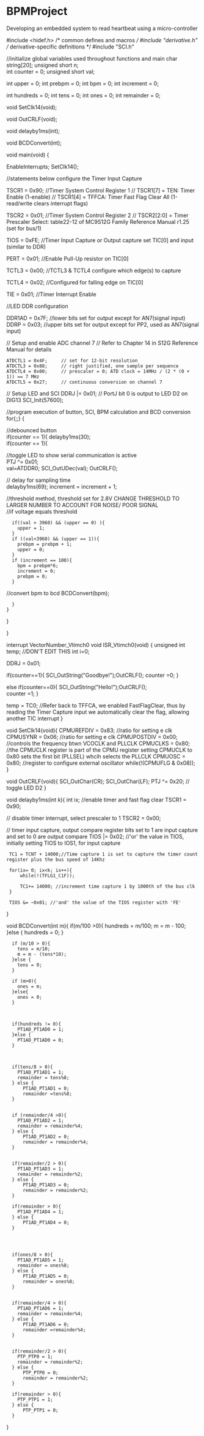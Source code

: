 # BPMProject
Developing an embedded system to read heartbeat using a micro-controller 

#include <hidef.h>      /* common defines and macros */
#include "derivative.h"      /* derivative-specific definitions */
#include "SCI.h"

//initialize global variables used throughout functions and main 
char string[20];
unsigned short n;  
int counter = 0;
unsigned short val;

int upper = 0;
int prebpm = 0; 
int bpm = 0;
int increment = 0;

int hundreds = 0;
int tens = 0;
int ones = 0;
int remainder = 0;


void SetClk14(void);

void OutCRLF(void);

void delayby1ms(int);

void BCDConvert(int);


void main(void) {

  EnableInterrupts;	
	SetClk14();
 
//statements below configure the Timer Input Capture                                                   
           
  TSCR1 = 0x90;    //Timer System Control Register 1
                    // TSCR1[7] = TEN:  Timer Enable (1-enable)
                    // TSCR1[4] = TFFCA:  Timer Fast Flag Clear All (1-read/write clears interrupt flags)
                    
  TSCR2 = 0x01;    //Timer System Control Register 2
                    // TSCR2[2:0] = Timer Prescaler Select: table22-12 of MC9S12G Family Reference Manual r1.25 (set for bus/1)
                    
  TIOS = 0xFE;     //Timer Input Capture or Output capture set TIC[0] and input (similar to DDR)
  
  PERT = 0x01;     //Enable Pull-Up resistor on TIC[0]

  TCTL3 = 0x00;    //TCTL3 & TCTL4 configure which edge(s) to capture
  
  TCTL4 = 0x02;    //Configured for falling edge on TIC[0]
  
  TIE = 0x01;      //Timer Interrupt Enable
  

//LED DDR configuration  

  DDR1AD = 0x7F;  //lower bits set for output except for AN7(signal input)
  DDRP = 0x03;    //upper bits set for output except for PP2, used as AN7(signal input)
     
   

// Setup and enable ADC channel 7
// Refer to Chapter 14 in S12G Reference Manual for details
		
	ATDCTL1 = 0x4F;		// set for 12-bit resolution
	ATDCTL3 = 0x88;		// right justified, one sample per sequence
	ATDCTL4 = 0x00;		// prescaler = 0; ATD clock = 14MHz / (2 * (0 + 1)) == 7 MHz
	ATDCTL5 = 0x27;		// continuous conversion on channel 7
	
// Setup LED and SCI
  DDRJ |= 0x01;     // PortJ bit 0 is output to LED D2 on DIG13
  SCI_Init(57600);
    
//program execution of button, SCI, BPM calculation and BCD conversion   
  for(;;) {
  
//debounced button    
    if(counter == 1){
      delayby1ms(30);  
      if(counter == 1){  

//toggle LED to show serial communication is active  
      PTJ ^= 0x01;         
      val=ATDDR0;
      SCI_OutUDec(val);
      OutCRLF();
      
// delay for sampling time      
      delayby1ms(69); 
      increment = increment + 1; 
       
//threshold method, threshold set for 2.8V CHANGE THRESHOLD TO LARGER NUMBER TO ACCOUNT FOR NOISE/ POOR SIGNAL       
//if voltage equals threshold        
        
      if((val > 3960) && (upper == 0) ){
        upper = 1;     
      }
      if ((val<3960) && (upper == 1)){
        prebpm = prebpm + 1; 
        upper = 0;
      }
      if (increment == 100){
        bpm = prebpm*6;
        increment = 0;
        prebpm = 0;
      } 
        
//convert bpm to bcd
      BCDConvert(bpm);     
                                                                                                                                                                                                                   
      }  
    } 
  
  
  }   



}


interrupt  VectorNumber_Vtimch0 void ISR_Vtimch0(void)
{
  unsigned int temp; //DON'T EDIT THIS
  int i=0;
 
  DDRJ = 0x01;
  
  if(counter==1){
    SCI_OutString("Goodbye!");OutCRLF();
    counter =0;
  }
  
  else if(counter==0){
    SCI_OutString("Hello!");OutCRLF();  
    counter =1;
  }
   
  temp = TC0;       //Refer back to TFFCA, we enabled FastFlagClear, thus by reading the Timer Capture input we automatically clear the flag, allowing another TIC interrupt
  }



void SetClk14(void){
CPMUREFDIV = 0x83;	//ratio for setting e clk 
CPMUSYNR = 0x06;	//ratio for setting e clk 
CPMUPOSTDIV = 0x00;	//controls the frequency btwn VCOCLK and PLLCLK
CPMUCLKS = 0x80;	//the CPMUCLK register is part of the CPMU register setting CPMUCLK to 0x80 sets the first bit (PLLSEL) whcih selects the PLLCLK 
CPMUOSC = 0x80;	//register to configure external oscillator 
while(!(CPMUFLG & 0x08));
}



void OutCRLF(void){
  SCI_OutChar(CR);
  SCI_OutChar(LF);
  PTJ ^= 0x20;          // toggle LED D2
}



void delayby1ms(int k){
	 int ix; 
//enable timer and fast flag clear
	 TSCR1 = 0x90;
	 
// disable timer interrupt, select prescaler to 1
	 TSCR2 = 0x00;
	 
// timer input capture, output compare register bits set to 1 are input capture and set to 0 are output compare
	 TIOS |= 0x02;  //'or' the value in TIOS, initially setting TIOS to IOS1, for input capture
	 
	 TC1 = TCNT + 14000;//Time capture 1 is set to capture the timer count register plus the bus speed of 14Khz 
	 
	 for(ix= 0; ix<k; ix++){
		 while(!(TFLG1_C1F));
			 
		 TC1+= 14000; //increment time capture 1 by 1000th of the bus clk 
	 } 
	 
	 TIOS &= ~0x01; //'and' the value of the TIOS register with 'FE'
 }
 
 void BCDConvert(int m){
 if(m/100 >0){
        hundreds = m/100;
        m = m - 100;
      }else {
        hundreds = 0;
      }
      
      
      if (m/10 > 0){
        tens = m/10;
        m = m - (tens*10);
      }else {
        tens = 0;  
      }
      
      if (m>0){
        ones = m; 
      }else{
        ones = 0;
      }
      
      
      
      if(hundreds != 0){
        PT1AD_PT1AD0 = 1;
      }else {
        PT1AD_PT1AD0 = 0; 
      }
      
      
      
      if(tens/8 > 0){
        PT1AD_PT1AD1 = 1; 
        remainder = tens%8;
      } else {
          PT1AD_PT1AD1 = 0;
          remainder =tens%8;
      }
      
      
      if (remainder/4 >0){
        PT1AD_PT1AD2 = 1;
        remainder = remainder%4;
      } else {
          PT1AD_PT1AD2 = 0;
          remainder = remainder%4;
      }
      
      
      if(remainder/2 > 0){
        PT1AD_PT1AD3 = 1;
        remainder = remainder%2;   
      } else {
          PT1AD_PT1AD3 = 0;
          remainder = remainder%2;
      }
      
      if(remainder > 0){
        PT1AD_PT1AD4 = 1; 
      } else {
          PT1AD_PT1AD4 = 0; 
      }
      
      
      
            
      if(ones/8 > 0){
        PT1AD_PT1AD5 = 1;
        remainder = ones%8;
      } else {
          PT1AD_PT1AD5 = 0;
          remainder = ones%8;
      }
      
      
      if(remainder/4 > 0){
        PT1AD_PT1AD6 = 1;
        remainder = remainder%4;
      } else {
          PT1AD_PT1AD6 = 0;
          remainder =remainder%4;
      }
      
      
      if(remainder/2 > 0){
        PTP_PTP0 = 1;
        remainder = remainder%2;
      } else {
          PTP_PTP0 = 0;
          remainder = remainder%2;           
      }
      
      if(remainder > 0){
        PTP_PTP1 = 1;
      } else {
          PTP_PTP1 = 0;          
      }
     

}
